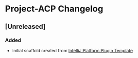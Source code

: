 <!-- Keep a Changelog guide -> https://keepachangelog.com -->

# Project-ACP Changelog

## [Unreleased]
### Added
- Initial scaffold created from [IntelliJ Platform Plugin Template](https://github.com/JetBrains/intellij-platform-plugin-template)
